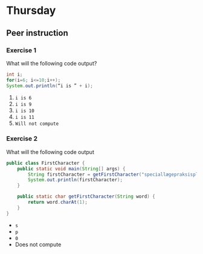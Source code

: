 # Thursday



## Peer instruction



### Exercise 1

What will the following code output? 

```java
int i;
for(i=6; i<=10;i++);  
System.out.println(“i is ” + i);
```

1. `i is 6`
2. `i is 9`
3. `i is 10`
4. `i is 11`
5. `Will not compute`



### Exercise 2

What will the following code output

```java
public class FirstCharacter {
    public static void main(String[] args) {
        String firstCharacter = getFirstCharacter("speciallægepraksisplanlægningsstabiliseringsperiode");
        System.out.println(firstCharacter);
    }

    public static char getFirstCharacter(String word) {
        return word.charAt(1);
    }
}
```

- `s`
- `p`
- `0`
- Does not compute




